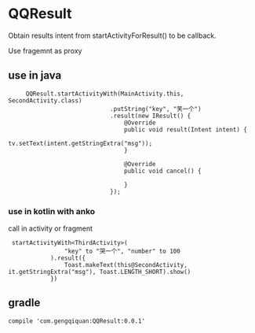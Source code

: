 # QQResult
 Obtain results intent from startActivityForResult() to be callback.
 
 Use fragemnt as proxy


## use in java 
```
     QQResult.startActivityWith(MainActivity.this, SecondActivity.class)
                             .putString("key", "笑一个")
                             .result(new IResult() {
                                 @Override
                                 public void result(Intent intent) {
                                     tv.setText(intent.getStringExtra("msg"));
                                 }

                                 @Override
                                 public void cancel() {

                                 }
                             });
```

### use in kotlin with anko
call in activity or fragment
```
 startActivityWith<ThirdActivity>(
                "key" to "哭一个", "number" to 100
            ).result({
                Toast.makeText(this@SecondActivity, it.getStringExtra("msg"), Toast.LENGTH_SHORT).show()
            })
```

## gradle
```
compile 'com.gengqiquan:QQResult:0.0.1'
```

